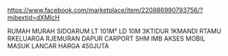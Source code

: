 https://www.facebook.com/marketplace/item/220886990793756/?mibextid=dXMIcH

RUMAH MURAH SIDOARUM LT 101M² LD 10M 3KTIDUR 1KMANDI RTAMU RKELUARGA RJEMURAN DAPUR CARPORT SHM IMB AKSES MOBIL MASUK LANCAR HARGA 450JUTA